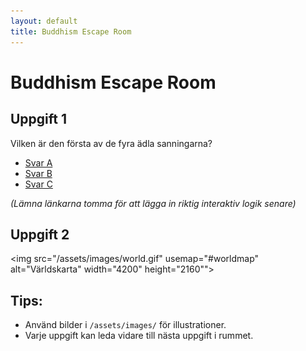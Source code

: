 ```yaml
---
layout: default
title: Buddhism Escape Room
---
```


# Buddhism Escape Room

## Uppgift 1
Vilken är den första av de fyra ädla sanningarna?

- [Svar A](#)  
- [Svar B](#)  
- [Svar C](#)  

*(Lämna länkarna tomma för att lägga in riktig interaktiv logik senare)*

## Uppgift 2

<img src="/assets/images/world.gif" usemap="#worldmap" alt="Världskarta" width="4200" height="2160"">

<map name="worldmap">
  <!-- Indien -->
  <area target="" alt="Indien" title="Indien" href="rooms/india.html" 
        coords="792,209,841,270" shape="rect">

  <!-- Sverige -->
  <area target="" alt="Sverige" title="Sverige" href="#" 
        coords="603,69,618,101" shape="rect" 
        onclick="alert('Nej, asatron kommer från skandinavien. Buddhismen kommer från asien')">

  <!-- Nepal -->
  <area target="" alt="Nepal" title="Nepal" href="#" 
        coords="854,197,811,207" shape="rect" 
        onclick="alert('Nära, här är buddhismen stark, men det var inte här den uppkom!')">

  <!-- USA -->
  <area target="" alt="USA" title="USA" href="#" 
        coords="195,134,331,197" shape="rect" 
        onclick="alert('Nej, tänk Asien!')">

  <!-- Brasilien (polygon) -->
  <area target="" alt="Brasilien" title="Brasilien" href="#" 
        coords="386,300,444,335,406,419,354,342,329,342,340,304,340,304" shape="poly" 
        onclick="alert('Nej, tänk Asien!')">

  <!-- Kina (polygon) -->
  <area target="" alt="Kina" title="Kina" href="#" 
        coords="816,130,792,164,816,189,861,195,889,217,926,220,943,199,923,171,948,144,911,121,896,140,879,157,861,157" shape="poly" 
        onclick="alert('Nära, men det var inte här buddhismen uppkom!')">
</map>


## Tips:
- Använd bilder i `/assets/images/` för illustrationer.
- Varje uppgift kan leda vidare till nästa uppgift i rummet.
